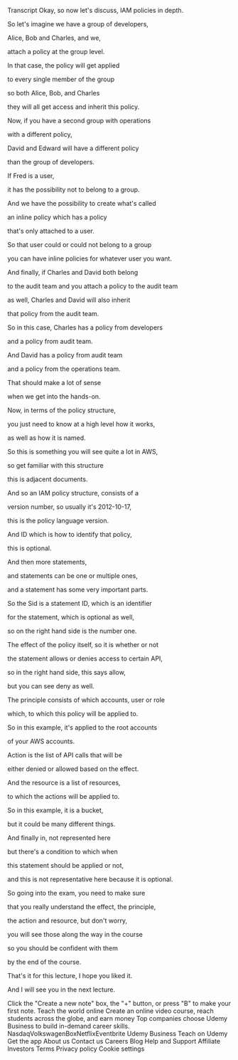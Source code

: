 Transcript
Okay, so now let's discuss, IAM policies in depth.

So let's imagine we have a group of developers,

Alice, Bob and Charles, and we,

attach a policy at the group level.

In that case, the policy will get applied

to every single member of the group

so both Alice, Bob, and Charles

they will all get access and inherit this policy.

Now, if you have a second group with operations

with a different policy,

David and Edward will have a different policy

than the group of developers.

If Fred is a user,

it has the possibility not to belong to a group.

And we have the possibility to create what's called

an inline policy which has a policy

that's only attached to a user.

So that user could or could not belong to a group

you can have inline policies for whatever user you want.

And finally, if Charles and David both belong

to the audit team and you attach a policy to the audit team

as well, Charles and David will also inherit

that policy from the audit team.

So in this case, Charles has a policy from developers

and a policy from audit team.

And David has a policy from audit team

and a policy from the operations team.

That should make a lot of sense

when we get into the hands-on.

Now, in terms of the policy structure,

you just need to know at a high level how it works,

as well as how it is named.

So this is something you will see quite a lot in AWS,

so get familiar with this structure

this is adjacent documents.

And so an IAM policy structure, consists of a

version number, so usually it's 2012-10-17,

this is the policy language version.

And ID which is how to identify that policy,

this is optional.

And then more statements,

and statements can be one or multiple ones,

and a statement has some very important parts.

So the Sid is a statement ID, which is an identifier

for the statement, which is optional as well,

so on the right hand side is the number one.

The effect of the policy itself, so it is whether or not

the statement allows or denies access to certain API,

so in the right hand side, this says allow,

but you can see deny as well.

The principle consists of which accounts, user or role

which, to which this policy will be applied to.

So in this example, it's applied to the root accounts

of your AWS accounts.

Action is the list of API calls that will be

either denied or allowed based on the effect.

And the resource is a list of resources,

to which the actions will be applied to.

So in this example, it is a bucket,

but it could be many different things.

And finally in, not represented here

but there's a condition to which when

this statement should be applied or not,

and this is not representative here because it is optional.

So going into the exam, you need to make sure

that you really understand the effect, the principle,

the action and resource, but don't worry,

you will see those along the way in the course

so you should be confident with them

by the end of the course.

That's it for this lecture, I hope you liked it.

And I will see you in the next lecture.


Click the "Create a new note" box, the "+" button, or press "B" to make your first note.
Teach the world online
Create an online video course, reach students across the globe, and earn money
Top companies choose Udemy Business to build in-demand career skills.
NasdaqVolkswagenBoxNetflixEventbrite
Udemy Business
Teach on Udemy
Get the app
About us
Contact us
Careers
Blog
Help and Support
Affiliate
Investors
Terms
Privacy policy
Cookie settings